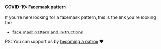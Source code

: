 #### COVID-19: Facemask pattern

If you're here looking for a facemask pattern, this is the link you're looking for:

 - [face mask pattern and instructions](/blog/facemask-frenzy)

PS: You can support us by [becoming a patron](/patrons/join)  ❤️
